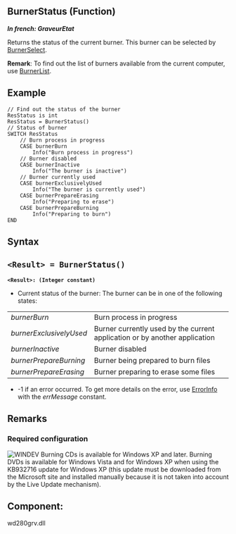 
## BurnerStatus (Function)

***In french: GraveurEtat***



<a name="XUse"></a>
<a name="Use"></a>
<a name="description"></a>
Returns the status of the current burner. This burner can be selected by [BurnerSelect](../WDLang6/3061012.md).

**Remark**: To find out the list of burners available from the current computer, use [BurnerList](../WDLang6/3061009.md).
<a name="Example1"></a>
<a name="sample_code"></a>

## Example


```wl
// Find out the status of the burner
ResStatus is int
ResStatus = BurnerStatus() 
// Status of burner 
SWITCH ResStatus
	// Burn process in progress
	CASE burnerBurn 
		Info("Burn process in progress")
	// Burner disabled
	CASE burnerInactive 
		Info("The burner is inactive")
	// Burner currently used
	CASE burnerExclusivelyUsed 
		Info("The burner is currently used")
	CASE burnerPrepareErasing
		Info("Preparing to erase")
	CASE burnerPrepareBurning
		Info("Preparing to burn")
END
```

<a name="XSYNTAX"></a>
<a name="SYNTAX1"></a>

## Syntax

`<Result> = BurnerStatus()`
---

**`<Result>: (Integer constant)`**



- Current status of the burner: 
	The burner can be in one of the following states:
	


|   |   |
| --- | --- |
| *burnerBurn* | Burn process in progress |
| *burnerExclusivelyUsed* | Burner currently used by the current application or by another application |
| *burnerInactive* | Burner disabled |
| *burnerPrepareBurning* | Burner being prepared to burn files |
| *burnerPrepareErasing* | Burner preparing to erase some files |



- -1 if an error occurred. To get more details on the error, use [ErrorInfo](../WDLang1/3013008.md) with the *errMessage* constant.






<a name="NOTE0"></a>
<a name="NOTE0_1"></a>

## Remarks




### Required configuration 
<a name="required_configuration_ELTPARAGRAPHE000068"></a>

![WINDEV](https://doc.pcsoft.fr/ext/images/us/WD.png) Burning CDs is available for Windows XP and later. Burning DVDs is available for Windows Vista and for Windows XP when using the KB932716 update for Windows XP (this update must be downloaded from the Microsoft site and installed manually because it is not taken into account by the Live Update mechanism).   

<a name="XComponent"></a>

## Component:
wd280grv.dll
